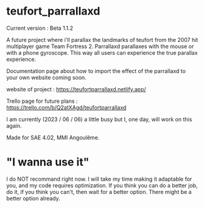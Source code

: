 # teufort_parrallaxd

Current version :
Beta 1.1.2

A future project where i'll parallax the landmarks of teufort from the 2007 hit multiplayer game Team Fortress 2.
Parrallaxd parallaxes with the mouse or with a phone gyroscope. This way all users can experience the true parallax experience.

Documentation page about how to import the effect of the parrallaxd to your own website coming soon.

website of project : https://teufortparrallaxd.netlify.app/

Trello page for future plans : https://trello.com/b/Q2atXAgd/teufortparrallaxd

I am currently (2023 / 06 / 06) a little busy but I, one day, will work on this again.

Made for SAE 4.02, MMI Angoulême.

# "I wanna use it"

I do NOT recommand right now. I will take my time making it adaptable for you, and my code requires optimization.
If you think you can do a better job, do it, if you think you can't, then wait for a better option.
There might be a better option already.

